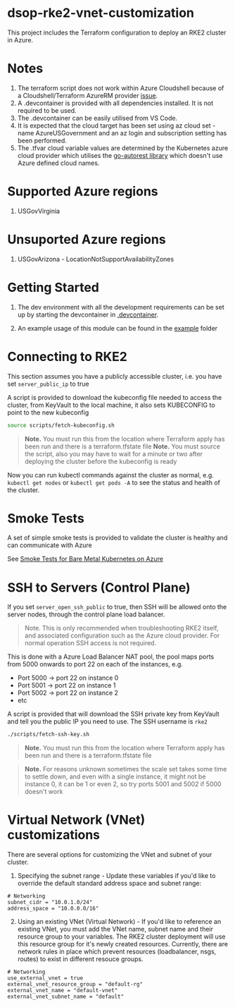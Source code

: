 # dsop-rke2-vnet-customization

This project includes the Terraform configuration to deploy an RKE2 cluster in Azure.

# Notes

1. The terraform script does not work within Azure Cloudshell because of a Cloudshell/Terraform AzureRM provider [issue](https://github.com/terraform-providers/terraform-provider-azurerm/issues/7787).
1. A .devcontainer is provided with all dependencies installed. It is not required to be used.
1. The .devcontainer can be easily utilised from VS Code.
1. It is expected that the cloud target has been set using az cloud set -name AzureUSGovernment and an az login and subscription setting has been performed.
1. The .tfvar cloud variable values are determined by the Kubernetes azure cloud provider which utilises the [go-autorest library](https://github.com/Azure/go-autorest/blob/v9.9.0/autorest/azure/environments.go#L29) which doesn't use Azure defined cloud names.

# Supported Azure regions

1. USGovVirginia

# Unsuported Azure regions

1. USGovArizona - LocationNotSupportAvailabilityZones



# Getting Started

1. The dev environment with all the development requirements can be set up by starting the devcontainer in [.devcontainer](.devcontainer).

2. An example usage of this module can be found in the [example](./example) folder

# Connecting to RKE2

This section assumes you have a publicly accessible cluster, i.e. you have set `server_public_ip` to true

A script is provided to download the kubeconfig file needed to access the cluster, from KeyVault to the local machine, it also sets KUBECONFIG to point to the new kubeconfig

```bash
source scripts/fetch-kubeconfig.sh
```

> **Note.** You must run this from the location where Terraform apply has been run and there is a terraform.tfstate file
> **Note.** You must source the script, also you may have to wait for a minute or two after deploying the cluster before the kubeconfig is ready

Now you can run kubectl commands against the cluster as normal, e.g. `kubectl get nodes` or `kubectl get pods -A` to see the status and health of the cluster.

# Smoke Tests

A set of simple smoke tests is provided to validate the cluster is healthy and can communicate with Azure

See [Smoke Tests for Bare Metal Kubernetes on Azure](./tests/readme.md)

# SSH to Servers (Control Plane)

If you set `server_open_ssh_public` to true, then SSH will be allowed onto the server nodes, through the control plane load balancer. 

> Note. This is only recommended when troubleshooting RKE2 itself, and associated configuration such as the Azure cloud provider. For normal operation SSH access is not required.

This is done with a Azure Load Balancer NAT pool, the pool maps ports from 5000 onwards to port 22 on each of the instances, e.g.

- Port 5000 -> port 22 on instance 0
- Port 5001 -> port 22 on instance 1
- Port 5002 -> port 22 on instance 2
- etc

A script is provided that will download the SSH private key from KeyVault and tell you the public IP you need to use. The SSH username is `rke2`

```bash
./scripts/fetch-ssh-key.sh
```

> **Note.** You must run this from the location where Terraform apply has been run and there is a terraform.tfstate file

> **Note.** For reasons unknown sometimes the scale set takes some time to settle down, and even with a single instance, it might not be instance 0, it can be 1 or even 2, so try ports 5001 and 5002 if 5000 doesn't work

# Virtual Network (VNet) customizations

There are several options for customizing the VNet and subnet of your cluster. 

1. Specifying the subnet range - Update these variables if you'd like to override the default standard address space and subnet range:
```
# Networking
subnet_cidr = "10.0.1.0/24"
address_space = "10.0.0.0/16"
```

2. Using an existing VNet (Virtual Network) - If you'd like to reference an existing VNet, you must add the VNet name, subnet name and their resource group to your variables. The RKE2 cluster deployment will use this resource group for it's newly created resources. Currently, there are network rules in place which prevent resources (loadbalancer, nsgs, routes) to exist in different resouce groups.
```
# Networking
use_external_vnet = true
external_vnet_resource_group = "default-rg"
external_vnet_name = "default-vnet"
external_vnet_subnet_name = "default"
```
